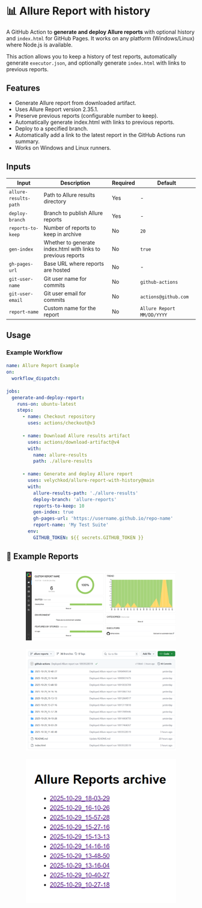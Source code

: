 ﻿# 📊 Allure Report with history

A GitHub Action to **generate and deploy Allure reports** with optional history and `index.html` for GitHub Pages. It works on any platform (Windows/Linux) where Node.js is available.

This action allows you to keep a history of test reports, automatically generate `executor.json`, and optionally generate `index.html` with links to previous reports.

## Features

- Generate Allure report from downloaded artifact.
- Uses Allure Report version 2.35.1.
- Preserve previous reports (configurable number to keep).
- Automatically generate index.html with links to previous reports.
- Deploy to a specified branch.
- Automatically add a link to the latest report in the GitHub Actions run summary.
- Works on Windows and Linux runners.

## Inputs

| Input | Description | Required | Default |
|-------|-------------|----------|---------|
| `allure-results-path` | Path to Allure results directory | Yes | - |
| `deploy-branch` | Branch to publish Allure reports | Yes | - |
| `reports-to-keep` | Number of reports to keep in archive | No | `20` |
| `gen-index` | Whether to generate index.html with links to previous reports | No | `true` |
| `gh-pages-url` | Base URL where reports are hosted | No | - |
| `git-user-name` | Git user name for commits | No | `github-actions` |
| `git-user-email` | Git user email for commits | No | `actions@github.com` |
| `report-name` | Custom name for the report | No | `Allure Report MM/DD/YYYY` |


## Usage

### Example Workflow

```yaml
name: Allure Report Example
on:
  workflow_dispatch:

jobs:
  generate-and-deploy-report:
    runs-on: ubuntu-latest
    steps:
      - name: Checkout repository
        uses: actions/checkout@v3

      - name: Download Allure results artifact
        uses: actions/download-artifact@v4
        with:
          name: allure-results
          path: ./allure-results

      - name: Generate and deploy Allure report
        uses: velychkod/allure-report-with-history@main
        with:
          allure-results-path: './allure-results'
          deploy-branch: 'allure-reports'
          reports-to-keep: 10
          gen-index: true
          gh-pages-url: 'https://username.github.io/repo-name'
          report-name: 'My Test Suite'
        env:
          GITHUB_TOKEN: ${{ secrets.GITHUB_TOKEN }}
```

## 📸 Example Reports

<p align="center">
  <img src="assets/allure-report.png" alt="Allure Report Example" width="400" style="margin:10px;">
  <img src="assets/allure-reports-branch.png" alt="Branch to publish Allure reports" width="400" style="margin:10px;">
  <img src="assets/allure-reports-archive.png" alt="index.html with links to previous reports" width="400" style="margin:10px;">
</p>
